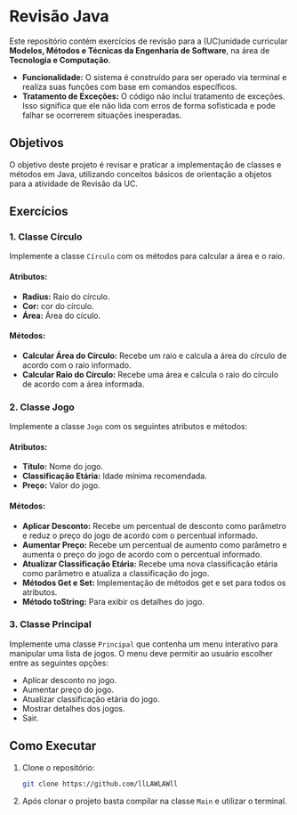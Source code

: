 # Revisão Java

Este repositório contém exercícios de revisão para a (UC)unidade curricular **Modelos, Métodos e Técnicas da Engenharia de Software**, na área de **Tecnologia e Computação**.

- **Funcionalidade:** O sistema é construído para ser operado via terminal e realiza suas funções com base em comandos específicos.
- **Tratamento de Exceções:** O código não inclui tratamento de exceções. Isso significa que ele não lida com erros de forma sofisticada e pode falhar se ocorrerem situações inesperadas.

## Objetivos

O objetivo deste projeto é revisar e praticar a implementação de classes e métodos em Java, utilizando conceitos básicos de orientação a objetos para a atividade de Revisão da UC.

## Exercícios

### 1. Classe Círculo

Implemente a classe `Círculo` com os métodos para calcular a área e o raio. 

#### Atributos:
- **Radius:** Raio do círculo.
- **Cor:** cor do círculo.
- **Área:** Área do cículo.

#### Métodos:
- **Calcular Área do Círculo:** Recebe um raio e calcula a área do círculo de acordo com o raio informado.
- **Calcular Raio do Círculo:** Recebe uma área e calcula o raio do círculo de acordo com a área informada.

### 2. Classe Jogo

Implemente a classe `Jogo` com os seguintes atributos e métodos:

#### Atributos:
- **Título:** Nome do jogo.
- **Classificação Etária:** Idade mínima recomendada.
- **Preço:** Valor do jogo.

#### Métodos:
- **Aplicar Desconto:** Recebe um percentual de desconto como parâmetro e reduz o preço do jogo de acordo com o percentual informado.
- **Aumentar Preço:** Recebe um percentual de aumento como parâmetro e aumenta o preço do jogo de acordo com o percentual informado.
- **Atualizar Classificação Etária:** Recebe uma nova classificação etária como parâmetro e atualiza a classificação do jogo.
- **Métodos Get e Set:** Implementação de métodos get e set para todos os atributos.
- **Método toString:** Para exibir os detalhes do jogo.

### 3. Classe Principal

Implemente uma classe `Principal` que contenha um menu interativo para manipular uma lista de jogos. O menu deve permitir ao usuário escolher entre as seguintes opções:

- Aplicar desconto no jogo.
- Aumentar preço do jogo.
- Atualizar classificação etária do jogo.
- Mostrar detalhes dos jogos.
- Sair.

## Como Executar

1. Clone o repositório:
   ```bash
   git clone https://github.com/llLAWLAWll
   
2. Após clonar o projeto basta compilar na classe `Main` e utilizar o terminal.
